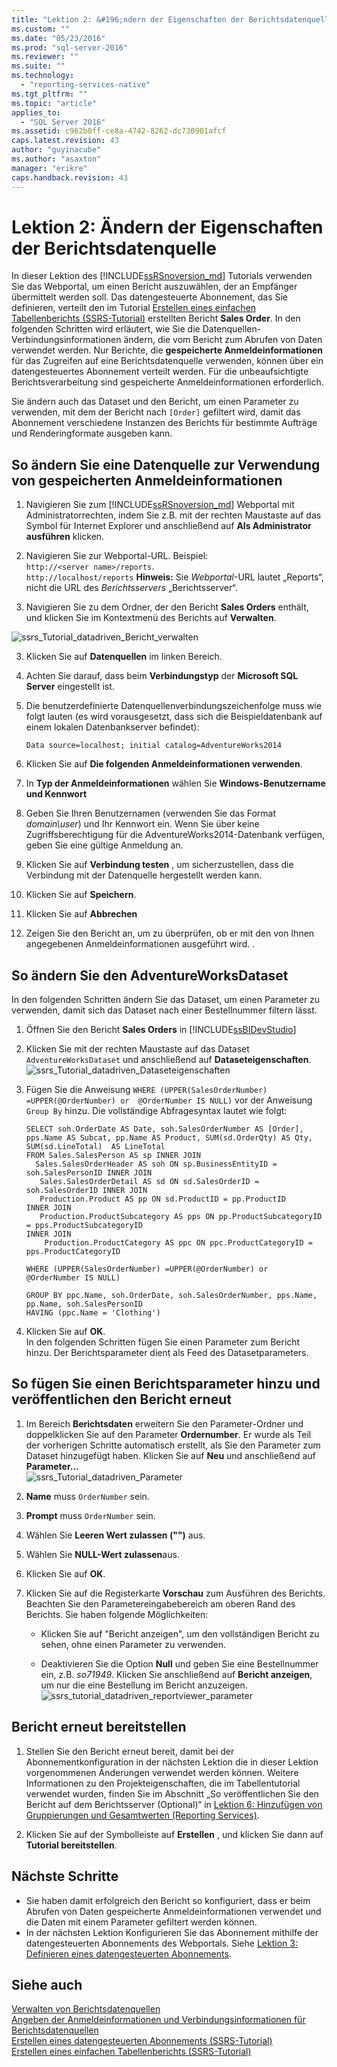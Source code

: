 ```yaml
---
title: "Lektion 2: &#196;ndern der Eigenschaften der Berichtsdatenquelle | Microsoft Docs"
ms.custom: ""
ms.date: "05/23/2016"
ms.prod: "sql-server-2016"
ms.reviewer: ""
ms.suite: ""
ms.technology: 
  - "reporting-services-native"
ms.tgt_pltfrm: ""
ms.topic: "article"
applies_to: 
  - "SQL Server 2016"
ms.assetid: c962b0ff-ce8a-4742-8262-dc730901afcf
caps.latest.revision: 43
author: "guyinacube"
ms.author: "asaxton"
manager: "erikre"
caps.handback.revision: 43
---
```

# Lektion 2: &#196;ndern der Eigenschaften der Berichtsdatenquelle
In dieser Lektion des [!INCLUDE[ssRSnoversion_md](../includes/ssrsnoversion-md.md)] Tutorials verwenden Sie das Webportal, um einen Bericht auszuwählen, der an Empfänger übermittelt werden soll. Das datengesteuerte Abonnement, das Sie definieren, verteilt den im Tutorial [Erstellen eines einfachen Tabellenberichts &#40;SSRS-Tutorial&#41;](../reporting-services/create-a-basic-table-report-ssrs-tutorial.md) erstellten Bericht **Sales Order**.  In den folgenden Schritten wird erläutert, wie Sie die Datenquellen-Verbindungsinformationen ändern, die vom Bericht zum Abrufen von Daten verwendet werden. Nur Berichte, die **gespeicherte Anmeldeinformationen** für das Zugreifen auf eine Berichtsdatenquelle verwenden, können über ein datengesteuertes Abonnement verteilt werden. Für die unbeaufsichtigte Berichtsverarbeitung sind gespeicherte Anmeldeinformationen erforderlich.  
  
Sie ändern auch das Dataset und den Bericht, um einen Parameter zu verwenden, mit dem der Bericht nach `[Order]` gefiltert wird, damit das Abonnement verschiedene Instanzen des Berichts für bestimmte Aufträge und Renderingformate ausgeben kann.  
  
## <a name="bkmk_modify_datasource"></a>So ändern Sie eine Datenquelle zur Verwendung von gespeicherten Anmeldeinformationen  
  
1.  Navigieren Sie zum [!INCLUDE[ssRSnoversion_md](../includes/ssrsnoversion-md.md)] Webportal mit Administratorrechten, indem Sie z.B. mit der rechten Maustaste auf das Symbol für Internet Explorer und anschließend auf **Als Administrator ausführen** klicken.  
 
2.    Navigieren Sie zur Webportal-URL.  Beispiel:   
    `http://<server name>/reports`.  
    `http://localhost/reports`
 **Hinweis:** Sie *Webportal*-URL lautet „Reports“, nicht die URL des *Berichtsservers* „Berichtsserver“.  
3.  Navigieren Sie zu dem Ordner, der den Bericht **Sales Orders** enthält, und klicken Sie im Kontextmenü des Berichts auf **Verwalten**.  
 
 ![ssrs_Tutorial_datadriven_Bericht_verwalten](../reporting-services/media/ssrs-tutorial-datadriven-manage-report.gif)
  
3.  Klicken Sie auf **Datenquellen** im linken Bereich.  
  
4.  Achten Sie darauf, dass beim **Verbindungstyp** der **Microsoft SQL Server** eingestellt ist.  
  
5.  Die benutzerdefinierte Datenquellenverbindungszeichenfolge muss wie folgt lauten (es wird vorausgesetzt, dass sich die Beispieldatenbank auf einem lokalen Datenbankserver befindet):  
  
    ```  
    Data source=localhost; initial catalog=AdventureWorks2014  
    ```  
  
6.  Klicken Sie auf **Die folgenden Anmeldeinformationen verwenden**.  
  
7. In **Typ der Anmeldeinformationen** wählen Sie **Windows-Benutzername und Kennwort**
8. Geben Sie Ihren Benutzernamen (verwenden Sie das Format *domain\user*) und Ihr Kennwort ein. Wenn Sie über keine Zugriffsberechtigung für die AdventureWorks2014-Datenbank verfügen, geben Sie eine gültige Anmeldung an.  
    
9. Klicken Sie auf **Verbindung testen** , um sicherzustellen, dass die Verbindung mit der Datenquelle hergestellt werden kann.  
  
10. Klicken Sie auf **Speichern**.
11. Klicken Sie auf **Abbrechen**  
  
11. Zeigen Sie den Bericht an, um zu überprüfen, ob er mit den von Ihnen angegebenen Anmeldeinformationen ausgeführt wird. .  
  
## <a name="bkmk_modify_dataset"></a>So ändern Sie den AdventureWorksDataset  
 In den folgenden Schritten ändern Sie das Dataset, um einen Parameter zu verwenden, damit sich das Dataset nach einer Bestellnummer filtern lässt.
1.  Öffnen Sie den Bericht **Sales Orders** in [!INCLUDE[ssBIDevStudio](../includes/ssbidevstudio-md.md)]  
  
2.  Klicken Sie mit der rechten Maustaste auf das Dataset `AdventureWorksDataset` und anschließend auf **Dataseteigenschaften**.  
    ![ssrs_Tutorial_datadriven_Dataseteigenschaften](../reporting-services/media/ssrs-tutorial-datadriven-datasetproperties.png)  
3.  Fügen Sie die Anweisung `WHERE (UPPER(SalesOrderNumber) =UPPER(@OrderNumber) or  @OrderNumber IS NULL)` vor der Anweisung `Group By` hinzu. Die vollständige Abfragesyntax lautet wie folgt:  
  
    ```  
    SELECT soh.OrderDate AS Date, soh.SalesOrderNumber AS [Order], pps.Name AS Subcat, pp.Name AS Product, SUM(sd.OrderQty) AS Qty, SUM(sd.LineTotal)  AS LineTotal  
    FROM Sales.SalesPerson AS sp INNER JOIN  
      Sales.SalesOrderHeader AS soh ON sp.BusinessEntityID = soh.SalesPersonID INNER JOIN  
       Sales.SalesOrderDetail AS sd ON sd.SalesOrderID = soh.SalesOrderID INNER JOIN  
       Production.Product AS pp ON sd.ProductID = pp.ProductID  
    INNER JOIN  
       Production.ProductSubcategory AS pps ON pp.ProductSubcategoryID = pps.ProductSubcategoryID   
    INNER JOIN  
        Production.ProductCategory AS ppc ON ppc.ProductCategoryID = pps.ProductCategoryID  
  
    WHERE (UPPER(SalesOrderNumber) =UPPER(@OrderNumber) or  @OrderNumber IS NULL)  
  
    GROUP BY ppc.Name, soh.OrderDate, soh.SalesOrderNumber, pps.Name, pp.Name, soh.SalesPersonID  
    HAVING (ppc.Name = 'Clothing')  
    ```  
  
4.  Klicken Sie auf **OK**.  
 In den folgenden Schritten fügen Sie einen Parameter zum Bericht hinzu.  Der Berichtsparameter dient als Feed des Datasetparameters. 
## <a name="bkmk_add_reportparameter"></a>So fügen Sie einen Berichtsparameter hinzu und veröffentlichen den Bericht erneut  
  
1.  Im Bereich **Berichtsdaten** erweitern Sie den Parameter-Ordner und doppelklicken Sie auf den Parameter **Ordernumber**.  Er wurde als Teil der vorherigen Schritte automatisch erstellt, als Sie den Parameter zum Dataset hinzugefügt haben. Klicken Sie auf **Neu** und anschließend auf **Parameter...**  
 ![ssrs_Tutorial_datadriven_Parameter](../reporting-services/media/ssrs-tutorial-datadriven-parameter.gif) 
2.  **Name** muss `OrderNumber` sein.  
  
3.  **Prompt** muss `OrderNumber` sein.  
  
4.  Wählen Sie **Leeren Wert zulassen ("")** aus.  
  
5.  Wählen Sie **NULL-Wert zulassen**aus.  
  
6.  Klicken Sie auf **OK**.  
  
7.  Klicken Sie auf die Registerkarte **Vorschau** zum Ausführen des Berichts. Beachten Sie den Parametereingabebereich am oberen Rand des Berichts. Sie haben folgende Möglichkeiten:  
  
    -   Klicken Sie auf "Bericht anzeigen", um den vollständigen Bericht zu sehen, ohne einen Parameter zu verwenden.  
  
    -   Deaktivieren Sie die Option **Null** und geben Sie eine Bestellnummer ein, z.B. *so71949*. Klicken Sie anschließend auf **Bericht anzeigen**, um nur die eine Bestellung im Bericht anzuzeigen.  
    ![ssrs_tutorial_datadriven_reportviewer_parameter](../reporting-services/media/ssrs-tutorial-datadriven-reportviewer-parameter.gif) 
 
  
## <a name="bkmk_redeploy"></a>Bericht erneut bereitstellen  
  
1.  Stellen Sie den Bericht erneut bereit, damit bei der Abonnementkonfiguration in der nächsten Lektion die in dieser Lektion vorgenommenen Änderungen verwendet werden können. Weitere Informationen zu den Projekteigenschaften, die im Tabellentutorial verwendet wurden, finden Sie im Abschnitt „So veröffentlichen Sie den Bericht auf dem Berichtsserver (Optional)“ in [Lektion 6: Hinzufügen von Gruppierungen und Gesamtwerten &#40;Reporting Services&#41;](../reporting-services/lesson-6-adding-grouping-and-totals-reporting-services.md).  
  
2.  Klicken Sie auf der Symbolleiste auf **Erstellen** , und klicken Sie dann auf **Tutorial bereitstellen**.  
  
## Nächste Schritte  
+ Sie haben damit erfolgreich den Bericht so konfiguriert, dass er beim Abrufen von Daten gespeicherte Anmeldeinformationen verwendet und die Daten mit einem Parameter gefiltert werden können. 
+ In der nächsten Lektion Konfigurieren Sie das Abonnement mithilfe der datengesteuerten Abonnements des Webportals. Siehe [Lektion 3: Definieren eines datengesteuerten Abonnements](../reporting-services/lesson-3-defining-a-data-driven-subscription.md).  
  
## Siehe auch  
[Verwalten von Berichtsdatenquellen](../reporting-services/report-data/manage-report-data-sources.md)  
[Angeben der Anmeldeinformationen und Verbindungsinformationen für Berichtsdatenquellen](../reporting-services/report-data/specify-credential-and-connection-information-for-report-data-sources.md)  
[Erstellen eines datengesteuerten Abonnements &#40;SSRS-Tutorial&#41;](../reporting-services/create-a-data-driven-subscription-ssrs-tutorial.md)  
[Erstellen eines einfachen Tabellenberichts &#40;SSRS-Tutorial&#41;](../reporting-services/create-a-basic-table-report-ssrs-tutorial.md)  
  
  
  
